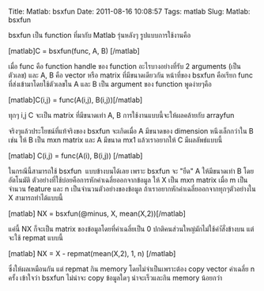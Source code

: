 Title: Matlab: bsxfun 
Date: 2011-08-16 10:08:57
Tags: matlab 
Slug: Matlab: bsxfun 


bsxfun เป็น function ที่มากับ Matlab รุ่นหลังๆ รูปแบบการใช้งานคือ

[matlab]C = bsxfun(func, A, B) [/matlab]

เมื่อ func คือ function handle ของ function อะไรบางอย่างที่รับ 2 arguments (เป็นตัวเลข) และ A, B คือ vector หรือ matrix ที่มีขนาดเดียวกัน หน้าที่ของ bsxfun คือเรียก func ที่ส่งเข้ามาโดยใช้ตัวเลขใน A และ B เป็น argument ของ function พูดง่ายๆคือ

[matlab]C(i,j) = func(A(i,j), B(i,j))[/matlab]

ทุกๆ i,j C จะเป็น matrix ที่มีขนาดเท่า A, B การใช้งานแบบนี้จะให้ผลคล้ายกับ arrayfun

จริงๆแล้วประโยชน์ที่แท้จริงของ bsxfun จะเกิดเมื่อ A มีขนาดของ dimension หนึงเล็กกว่าใน B เช่น ให้ B เป็น mxn matrix และ A มีขนาด mx1 แล้วเราอยากให้ C มีผลลัพธ์แบบนี้

[matlab] C(i,j) = func(A(i), B(i,j)) [/matlab]

ในกรณีนี้สามารถใช้ bsxfun  แบบข้างบนได้เลย เพราะ bsxfun จะ "ยืด" A ให้มีขนาดเท่า B โดยอัตโนมัติ ตัวอย่างที่ใช้บ่อยคือการหักค่าเฉลี่ยออกจากข้อมูล ให้ X เป็น mxn matrix เมื่อ m เป็นจำนวน feature และ n เป็นจำนวนตัวอย่างของข้อมูล ถ้าเราอยากหักค่าเฉลี่ยออกจากทุกๆตัวอย่างใน X สามารถทำได้แบบนี้

[matlab] NX = bsxfun(@minus, X, mean(X,2))[/matlab]

แค่นี้ NX ก็จะเป็น matrix ของข้อมูลโดยที่ค่าเฉลี่ยเป็น 0 ปกติคนส่วนใหญ่มักไม่ใช้คำัสั่งข้างบน แต่จะใช้ repmat แบบนี้

[matlab] NX = X - repmat(mean(X,2), 1, n) [/matlab]

ซึ่งให้ผลเหมือนกัน แต่ repmat กิน memory โดยไม่จำเป็นเพราะต้อง copy vector ค่าเฉลี่ย n ครั้ง เข้าใจว่า bsxfun ไม่น่าจะ copy ข้อมูลใดๆ น่าจะเร็วและกิน memory น้อยกว่า
